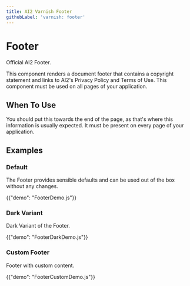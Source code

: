 ```yaml
---
title: AI2 Varnish Footer
githubLabel: 'varnish: footer'
---
```


# Footer

<p class="description">Official AI2 Footer.</p>

This component renders a document footer that contains a copyright statement and links to AI2's
Privacy Policy and Terms of Use. This component must be used on all pages of your application.

## When To Use

You should put this towards the end of the page, as that's where this information is usually
expected. It must be present on every page of your application.

## Examples

### Default

The Footer provides sensible defaults and can be used out of the box without any changes.

{{"demo": "FooterDemo.js"}}

### Dark Variant

Dark Variant of the Footer.

{{"demo": "FooterDarkDemo.js"}}

### Custom Footer

Footer with custom content.

{{"demo": "FooterCustomDemo.js"}}

